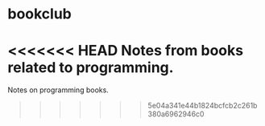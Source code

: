 bookclub
========

<<<<<<< HEAD
Notes from books related to programming.
=======
Notes on programming books.
>>>>>>> 5e04a341e44b1824bcfcb2c261b380a6962946c0
